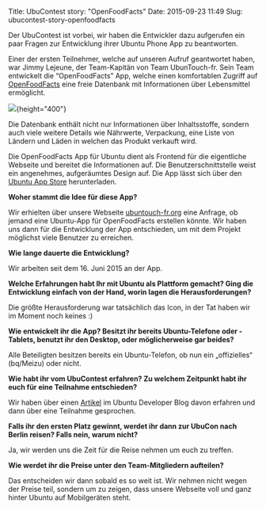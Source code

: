 Title: UbuContest story: "OpenFoodFacts"
Date: 2015-09-23 11:49
Slug: ubucontest-story-openfoodfacts

Der UbuContest ist vorbei, wir haben die Entwickler dazu aufgerufen ein
paar Fragen zur Entwicklung ihrer Ubuntu Phone App zu beantworten.

Einer der ersten Teilnehmer, welche auf unseren Aufruf geantwortet
haben, war Jimmy Lejeune, der Team-Kapitän von Team UbunTouch-fr. Sein
Team entwickelt die “OpenFoodFacts” App, welche einen komfortablen
Zugriff auf [OpenFoodFacts](http://de.openfoodfacts.org/)
eine freie Datenbank mit Informationen über Lebensmittel ermöglicht.

![](http://ubucon.de/sites/ubucon.de/files/openfoodfacts_1.png){height="400"}

Die Datenbank enthält nicht nur Informationen über Inhaltsstoffe,
sondern auch viele weitere Details wie Nährwerte, Verpackung, eine
Liste von Ländern und Läden in welchen das Produkt verkauft wird.

Die OpenFoodFacts App für Ubuntu dient als Frontend für die
eigentliche Webseite und bereitet die Informationen auf. Die
Benutzerschnittstelle weist ein angenehmes, aufgeräumtes Design auf.
Die App lässt sich über den
[Ubuntu App Store](https://uappexplorer.com/app/openfoodfacts.ubuntouch-fr)
herunterladen. 

**Woher stammt die Idee für diese App?**

Wir erhielten über unsere Webseite
[ubuntouch-fr.org](http://ubuntouch-fr.org/) eine Anfrage, ob
jemand eine Ubuntu-App für OpenFoodFacts erstellen könnte. Wir haben
uns dann für die Entwicklung der App entschieden, um mit dem Projekt
möglichst viele Benutzer zu erreichen.

**Wie lange dauerte die Entwicklung?**

Wir arbeiten seit dem 16. Juni 2015 an der App.

**Welche Erfahrungen habt Ihr mit Ubuntu als Plattform gemacht?
Ging die Entwicklung einfach von der Hand, worin lagen die
Herausforderungen?**

Die größte Herausforderung war tatsächlich das Icon, in der Tat
haben wir im Moment noch keines :)

**Wie entwickelt ihr die App? Besitzt ihr bereits Ubuntu-Telefone
oder -Tablets, benutzt ihr den Desktop, oder möglicherweise gar
beides?**

Alle Beteiligten besitzen bereits ein Ubuntu-Telefon, ob nun ein
„offizielles“ (bq/Meizu) oder nicht.

**Wie habt ihr vom UbuContest erfahren? Zu welchem Zeitpunkt habt
ihr euch für eine Teilnahme entschieden?**

Wir haben über einen
[Artikel](https://developer.ubuntu.com/en/blog/2015/07/23/announcing-the-ubucontest-2015/) 
im Ubuntu Developer Blog davon erfahren und dann über eine Teilnahme
gesprochen.

**Falls ihr den ersten Platz gewinnt, werdet ihr dann zur UbuCon
nach Berlin reisen? Falls nein, warum nicht?**

Ja, wir werden uns die Zeit für die Reise nehmen um euch zu treffen.

**Wie werdet ihr die Preise unter den Team-Mitgliedern aufteilen?**

Das entscheiden wir dann sobald es so weit ist. Wir nehmen nicht wegen
der Preise teil, sondern um zu zeigen, dass unsere Webseite voll und
ganz hinter Ubuntu auf Mobilgeräten steht.
